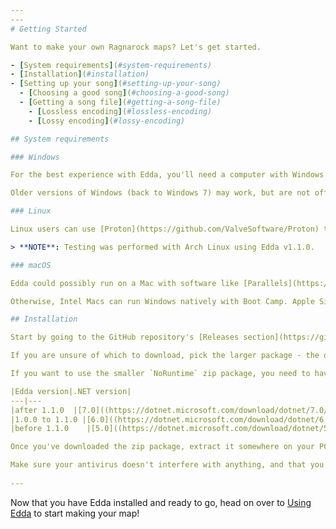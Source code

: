 ```yaml
---
---
# Getting Started

Want to make your own Ragnarock maps? Let's get started.  

- [System requirements](#system-requirements)
- [Installation](#installation)
- [Setting up your song](#setting-up-your-song)
  - [Choosing a good song](#choosing-a-good-song)
  - [Getting a song file](#getting-a-song-file)
    - [Lossless encoding](#lossless-encoding)
    - [Lossy encoding](#lossy-encoding)

## System requirements

### Windows

For the best experience with Edda, you'll need a computer with Windows 10 or Windows 11.

Older versions of Windows (back to Windows 7) may work, but are not officially supported.

### Linux

Linux users can use [Proton](https://github.com/ValveSoftware/Proton) to run Edda, although it has considerable audio latency and may not function perfectly. WINE alone is not sufficient to run Edda.

> **NOTE**: Testing was performed with Arch Linux using Edda v1.1.0. 

### macOS

Edda could possibly run on a Mac with software like [Parallels](https://www.parallels.com/).

Otherwise, Intel Macs can run Windows natively with Boot Camp. Apple Silicon Macs will have to run Windows through a VM.

## Installation

Start by going to the GitHub repository's [Releases section](https://github.com/PKBeam/Edda/releases). There will be two `.zip` packages for you to choose between. 

If you are unsure of which to download, pick the larger package - the one that is **not** named `NoRuntime`. This package bundles the .NET runtime which is required for Edda to run.

If you want to use the smaller `NoRuntime` zip package, you need to have the .NET runtime installed. Which .NET version you need is dependent on the version of Edda.

|Edda version|.NET version|
---|---
|after 1.1.0  |[7.0]((https://dotnet.microsoft.com/download/dotnet/7.0/runtime)) or later|
|1.0.0 to 1.1.0 |[6.0]((https://dotnet.microsoft.com/download/dotnet/6.0/runtime)) or later|
|before 1.1.0    |[5.0]((https://dotnet.microsoft.com/download/dotnet/5.0/runtime)) or later|

Once you've downloaded the zip package, extract it somewhere on your PC.

Make sure your antivirus doesn't interfere with anything, and that you don't extract Edda into a privileged folder (such as `Program Files`).
 
---
```


Now that you have Edda installed and ready to go, head on over to [Using Edda](using-edda) to start making your map!  
